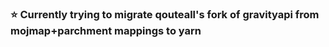 ### ⭐ Currently trying to migrate qouteall's fork of gravityapi from mojmap+parchment mappings to yarn
